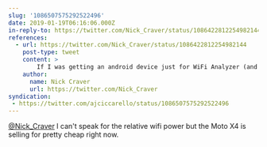 ```yaml
---
slug: '1086507575292522496'
date: 2019-01-19T06:16:06.000Z
in-reply-to: https://twitter.com/Nick_Craver/status/1086422812254982144
references:
  - url: https://twitter.com/Nick_Craver/status/1086422812254982144
    post-type: tweet
    content: >
        If I was getting an android device just for WiFi Analyzer (and cared nothing about cell service or general features of a cell phone)...does anyone have recommendations? Basically as much of a brick with the best WiFi I could get.
    author:
      name: Nick Craver
      url: https://twitter.com/Nick_Craver
syndication:
 - https://twitter.com/ajciccarello/status/1086507575292522496
---
```


[@Nick_Craver](https://twitter.com/Nick_Craver) I can't speak for the relative wifi power but the Moto X4 is selling for pretty cheap right now.
